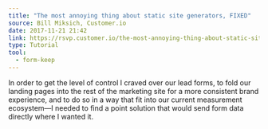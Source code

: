 ```yaml
---
title: "The most annoying thing about static site generators, FIXED"
source: Bill Miksich, Customer.io
date: 2017-11-21 21:42
link: https://rsvp.customer.io/the-most-annoying-thing-about-static-site-generators-fixed-d05dd974c0e3
type: Tutorial
tool:
  - form-keep
---
```

In order to get the level of control I craved over our lead forms, to fold our landing pages into the rest of the marketing site for a more consistent brand experience, and to do so in a way that fit into our current measurement ecosystem—I needed to find a point solution that would send form data directly where I wanted it.
